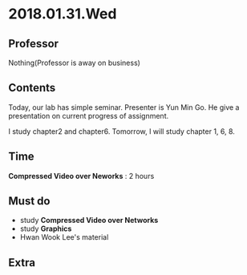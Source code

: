 # 2018.01.31.Wed  
## Professor  
Nothing(Professor is away on business)  

## Contents  
Today, our lab has simple seminar. Presenter is Yun Min Go. He give a presentation on current progress of assignment.  

I study chapter2 and chapter6. Tomorrow, I will study chapter 1, 6, 8.  

## Time  

**Compressed Video over Neworks** : 2 hours  

## Must do  
- study **Compressed Video over Networks**  
- study **Graphics**  
- Hwan Wook Lee's material  

## Extra  